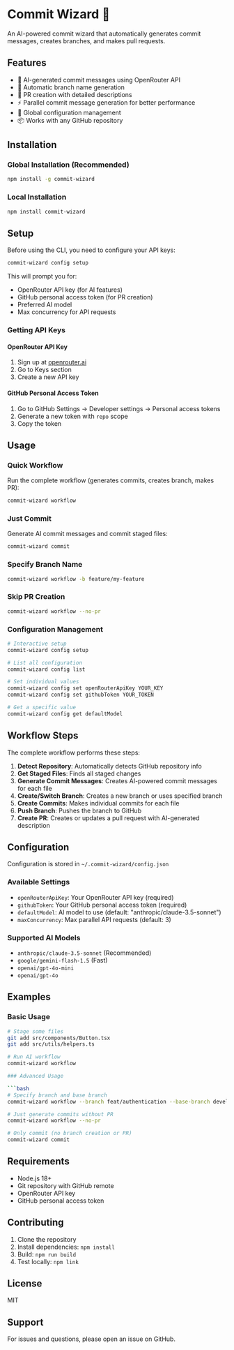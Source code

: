 # Commit Wizard 🔮

An AI-powered commit wizard that automatically generates commit messages, creates branches, and makes pull requests.

## Features

- 🤖 AI-generated commit messages using OpenRouter API
- 🌿 Automatic branch name generation 
- 📄 PR creation with detailed descriptions
- ⚡ Parallel commit message generation for better performance
- 🔧 Global configuration management
- 📦 Works with any GitHub repository

## Installation

### Global Installation (Recommended)

```bash
npm install -g commit-wizard
```

### Local Installation

```bash
npm install commit-wizard
```

## Setup

Before using the CLI, you need to configure your API keys:

```bash
commit-wizard config setup
```

This will prompt you for:
- OpenRouter API key (for AI features)
- GitHub personal access token (for PR creation)
- Preferred AI model
- Max concurrency for API requests

### Getting API Keys

#### OpenRouter API Key
1. Sign up at [openrouter.ai](https://openrouter.ai)
2. Go to Keys section
3. Create a new API key

#### GitHub Personal Access Token
1. Go to GitHub Settings → Developer settings → Personal access tokens
2. Generate a new token with `repo` scope
3. Copy the token

## Usage

### Quick Workflow

Run the complete workflow (generates commits, creates branch, makes PR):

```bash
commit-wizard workflow
```

### Just Commit

Generate AI commit messages and commit staged files:

```bash
commit-wizard commit
```

### Specify Branch Name

```bash
commit-wizard workflow -b feature/my-feature
```

### Skip PR Creation

```bash
commit-wizard workflow --no-pr
```

### Configuration Management

```bash
# Interactive setup
commit-wizard config setup

# List all configuration
commit-wizard config list

# Set individual values
commit-wizard config set openRouterApiKey YOUR_KEY
commit-wizard config set githubToken YOUR_TOKEN

# Get a specific value
commit-wizard config get defaultModel
```

## Workflow Steps

The complete workflow performs these steps:

1. **Detect Repository**: Automatically detects GitHub repository info
2. **Get Staged Files**: Finds all staged changes
3. **Generate Commit Messages**: Creates AI-powered commit messages for each file
4. **Create/Switch Branch**: Creates a new branch or uses specified branch
5. **Create Commits**: Makes individual commits for each file
6. **Push Branch**: Pushes the branch to GitHub
7. **Create PR**: Creates or updates a pull request with AI-generated description

## Configuration

Configuration is stored in `~/.commit-wizard/config.json`

### Available Settings

- `openRouterApiKey`: Your OpenRouter API key (required)
- `githubToken`: Your GitHub personal access token (required)
- `defaultModel`: AI model to use (default: "anthropic/claude-3.5-sonnet")
- `maxConcurrency`: Max parallel API requests (default: 3)

### Supported AI Models

- `anthropic/claude-3.5-sonnet` (Recommended)
- `google/gemini-flash-1.5` (Fast)
- `openai/gpt-4o-mini`
- `openai/gpt-4o`

## Examples

### Basic Usage

```bash
# Stage some files
git add src/components/Button.tsx
git add src/utils/helpers.ts

# Run AI workflow
commit-wizard workflow

### Advanced Usage

```bash
# Specify branch and base branch
commit-wizard workflow --branch feat/authentication --base-branch develop

# Just generate commits without PR
commit-wizard workflow --no-pr

# Only commit (no branch creation or PR)
commit-wizard commit
```

## Requirements

- Node.js 18+
- Git repository with GitHub remote
- OpenRouter API key
- GitHub personal access token

## Contributing

1. Clone the repository
2. Install dependencies: `npm install`
3. Build: `npm run build`
4. Test locally: `npm link`

## License

MIT

## Support

For issues and questions, please open an issue on GitHub.
